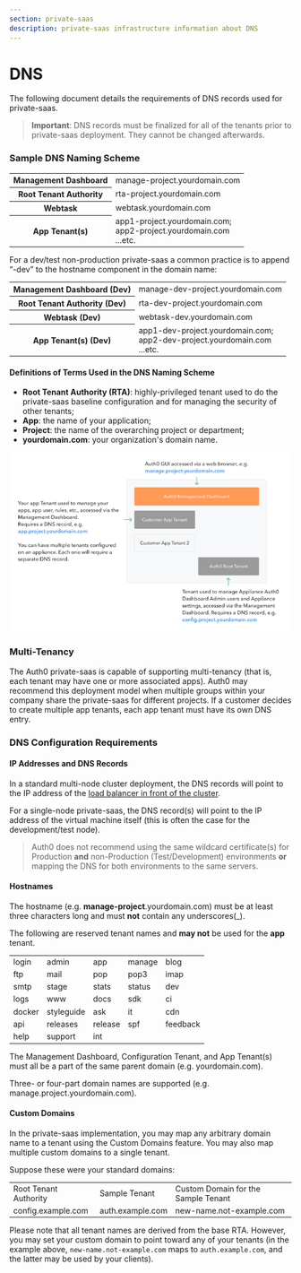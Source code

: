 ```yaml
---
section: private-saas
description: private-saas infrastructure information about DNS
---
```


# DNS

The following document details the requirements of DNS records used for private-saas.

> **Important**: DNS records must be finalized for all of the tenants prior to private-saas deployment. They cannot be changed afterwards.

### Sample DNS Naming Scheme

<table class="table">
    <tr>
        <th>Management Dashboard</th>
        <td>manage-project.yourdomain.com</td>
    </tr>
    <tr>
        <th>Root Tenant Authority</th>
        <td>rta-project.yourdomain.com</td>
    </tr>
    <tr>
        <th>Webtask</th>
        <td>webtask.yourdomain.com</td>
    </tr>
    <tr>
        <th>App Tenant(s)</th>
        <td>app1-project.yourdomain.com; <br /> app2-project.yourdomain.com <br />...etc.</td>
    </tr>
</table>

For a dev/test non-production private-saas a common practice is to append “-dev” to the hostname component in the domain name:

<table class="table">
    <tr>
        <th>Management Dashboard (Dev)</th>
        <td>manage-dev-project.yourdomain.com</td>
    </tr>
    <tr>
        <th>Root Tenant Authority (Dev)</th>
        <td>rta-dev-project.yourdomain.com</td>
    </tr>
    <tr>
        <th>Webtask (Dev)</th>
        <td>webtask-dev.yourdomain.com</td>
    </tr>
    <tr>
        <th>App Tenant(s) (Dev)</th>
        <td>app1-dev-project.yourdomain.com; <br /> app2-dev-project.yourdomain.com <br />...etc.</td>
    </tr>
</table>

#### Definitions of Terms Used in the DNS Naming Scheme

* **Root Tenant Authority (RTA)**: highly-privileged tenant used to do the private-saas baseline configuration and for managing the security of other tenants;
* **App**: the name of your application;
* **Project**: the name of the overarching project or department;
* **yourdomain.com**: your organization's domain name.

![](/media/articles/private-saas/infrastructure/private-saas-dns.png)

### Multi-Tenancy

The Auth0 private-saas is capable of supporting multi-tenancy (that is, each tenant may have one or more associated apps). Auth0 may recommend this deployment model when multiple groups within your company share the private-saas for different projects. If a customer decides to create multiple app tenants, each app tenant must have its own DNS entry.

### DNS Configuration Requirements

#### IP Addresses and DNS Records

In a standard multi-node cluster deployment, the DNS records will point to the IP address of the [load balancer in front of the cluster](/private-saas/infrastructure/infrastructure-overview).

For a single-node private-saas, the DNS record(s) will point to the IP address of the virtual machine itself (this is often the case for the development/test node).

> Auth0 does not recommend using the same wildcard certificate(s) for Production **and** non-Production (Test/Development) environments **or** mapping the DNS for both environments to the same servers.

#### Hostnames

The hostname (e.g. **manage-project**.yourdomain.com) must be at least three characters long and must **not** contain any underscores(_).

The following are reserved tenant names and **may not** be used for the **app** tenant.

<table>
    <tr>
        <td>login</td>
        <td>admin</td>
        <td>app</td>
        <td>manage</td>
        <td>blog</td>
    </tr>
    <tr>
        <td>ftp</td>
        <td>mail</td>
        <td>pop</td>
        <td>pop3</td>
        <td>imap</td>
    </tr>
    <tr>
        <td>smtp</td>
        <td>stage</td>
        <td>stats</td>
        <td>status</td>
        <td>dev</td>
    </tr>
    <tr>
        <td>logs</td>
        <td>www</td>
        <td>docs</td>
        <td>sdk</td>
        <td>ci</td>
    </tr>
    <tr>
        <td>docker</td>
        <td>styleguide</td>
        <td>ask</td>
        <td>it</td>
        <td>cdn</td>
    </tr>
    <tr>
        <td>api</td>
        <td>releases</td>
        <td>release</td>
        <td>spf</td>
        <td>feedback</td>
    </tr>
    <tr>
        <td>help</td>
        <td>support</td>
        <td>int</td>
        <td></td>
        <td></td>
    </tr>
</table>

The Management Dashboard, Configuration Tenant, and App Tenant(s) must all be a part of the same parent domain (e.g. yourdomain.com).

Three- or four-part domain names are supported (e.g. manage.project.yourdomain.com).

#### Custom Domains

In the private-saas implementation, you may map any arbitrary domain name to a tenant using the Custom Domains feature. You may also map multiple custom domains to a single tenant.

Suppose these were your standard domains:

<table>
    <tr>
        <td>Root Tenant Authority</td>
        <td>Sample Tenant</td>
        <td>Custom Domain for the Sample Tenant</td>
    </tr>
    <tr>
        <td>config.example.com</td>
        <td>auth.example.com</td>
        <td>new-name.not-example.com</td>
    </tr>
</table>

Please note that all tenant names are derived from the base RTA. However, you may set your custom domain to point toward any of your tenants (in the example above, `new-name.not-example.com` maps to `auth.example.com`, and the latter may be used by your clients).

